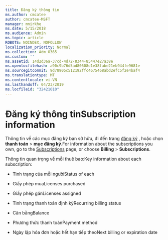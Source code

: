 ```yaml
---
title: Đăng ký thông tin
ms.author: cmcatee
author: cmcatee-MSFT
manager: mnirkhe
ms.date: 5/15/2018
ms.audience: Admin
ms.topic: article
ROBOTS: NOINDEX, NOFOLLOW
localization_priority: Normal
ms.collection: Adm_O365
ms.custom: ''
ms.assetid: 14d2d36a-37cd-4d72-8344-85447e27a38e
ms.openlocfilehash: a90c9b76d5ad80508d1e38fabe21eb944fe9681e
ms.sourcegitcommit: 9d78905c512192ffc4675468abd2efc5f2e4baf4
ms.translationtype: MT
ms.contentlocale: vi-VN
ms.lasthandoff: 04/23/2019
ms.locfileid: "32421010"
---
```

# <a name="subscription-information"></a><span data-ttu-id="1b72d-102">Đăng ký thông tin</span><span class="sxs-lookup"><span data-stu-id="1b72d-102">Subscription information</span></span>

<span data-ttu-id="1b72d-103">Thông tin về các mục đăng ký bạn sở hữu, đi đến trang [đăng ký](https://go.microsoft.com/fwlink/p/?linkid=842054) , hoặc chọn **thanh toán** \> **mục đăng ký**.</span><span class="sxs-lookup"><span data-stu-id="1b72d-103">For information about the subscriptions you own, go to the [Subscriptions](https://go.microsoft.com/fwlink/p/?linkid=842054) page, or choose **Billing** \> **Subscriptions**.</span></span>
  
<span data-ttu-id="1b72d-104">Thông tin quan trọng về mỗi thuê bao:</span><span class="sxs-lookup"><span data-stu-id="1b72d-104">Key information about each subscription:</span></span>
  
- <span data-ttu-id="1b72d-105">Tình trạng của mỗi người</span><span class="sxs-lookup"><span data-stu-id="1b72d-105">Status of each</span></span>
    
- <span data-ttu-id="1b72d-106">Giấy phép mua</span><span class="sxs-lookup"><span data-stu-id="1b72d-106">Licenses purchased</span></span>
    
- <span data-ttu-id="1b72d-107">Giấy phép gán</span><span class="sxs-lookup"><span data-stu-id="1b72d-107">Licenses assigned</span></span>
    
- <span data-ttu-id="1b72d-108">Tình trạng thanh toán định kỳ</span><span class="sxs-lookup"><span data-stu-id="1b72d-108">Recurring billing status</span></span>
    
- <span data-ttu-id="1b72d-109">Cân bằng</span><span class="sxs-lookup"><span data-stu-id="1b72d-109">Balance</span></span>
    
- <span data-ttu-id="1b72d-110">Phương thức thanh toán</span><span class="sxs-lookup"><span data-stu-id="1b72d-110">Payment method</span></span>
    
- <span data-ttu-id="1b72d-111">Ngày lập hóa đơn hoặc hết hạn tiếp theo</span><span class="sxs-lookup"><span data-stu-id="1b72d-111">Next billing or expiration date</span></span>
    


